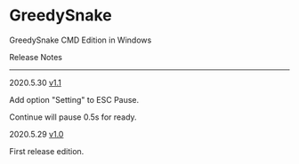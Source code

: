 # GreedySnake
GreedySnake CMD Edition in Windows



Release Notes

---

2020.5.30	[v1.1](http://106.15.72.2/disk/release/GreedySnake/GreedySnake_1.1.exe)

Add option "Setting" to ESC Pause.

Continue will pause 0.5s for ready.

2020.5.29	[v1.0](http://106.15.72.2/disk/release/GreedySnake/GreedySnake_1.0.exe)

First release edition.

